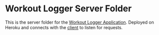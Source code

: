 # Workout Logger Server Folder

This is the server folder for the [Workout Logger Application](https://github.com/JohnLi-98/Workout-Logger). Deployed on Heroku and connects with the [client](https://github.com/JohnLi-98/workout-logger-client) to listen for requests.
